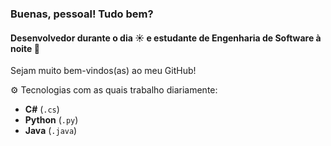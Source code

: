 ### Buenas, pessoal! Tudo bem?

#### Desenvolvedor durante o dia ☀ e estudante de Engenharia de Software à noite 🌙

Sejam muito bem-vindos(as) ao meu GitHub!

⚙️ Tecnologias com as quais trabalho diariamente:
  - **C#** (`.cs`)
  - **Python** (`.py`)
  - **Java** (`.java`)
